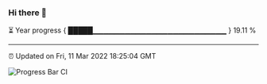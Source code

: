 ### Hi there 👋

⏳ Year progress { █████▁▁▁▁▁▁▁▁▁▁▁▁▁▁▁▁▁▁▁▁▁▁▁▁▁ } 19.11 %

---

⏰ Updated on Fri, 11 Mar 2022 18:25:04 GMT

![Progress Bar CI](https://github.com/ZhaoGui/ZhaoGui/workflows/Progress%20Bar%20CI/badge.svg)
